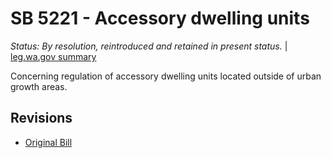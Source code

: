 # SB 5221 - Accessory dwelling units
*Status: By resolution, reintroduced and retained in present status.* | [leg.wa.gov summary](https://app.leg.wa.gov/billsummary?BillNumber=5221&Year=2021)

Concerning regulation of accessory dwelling units located outside of urban growth areas.

## Revisions
* [Original Bill](1/)